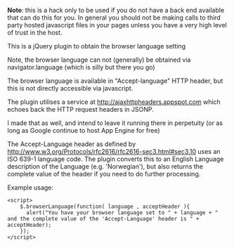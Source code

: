  **Note**: this is a hack only to be used if you do not have a back end available that can do this for you. In general you should not be making calls to third party hosted javascript files in your pages unless you have a very high level of trust in the host.

This is a jQuery plugin to obtain the browser language setting 

Note, the browser language can not (generally) be obtained via navigator.language (which is silly but there you go)

The browser language is available in "Accept-language" HTTP header, but this is not directly accessible via javascript.

The plugin utilises a service at http://ajaxhttpheaders.appspot.com which echoes back the HTTP request headers in JSONP.

I made that as well, and intend to leave it running there in perpetuity (or as long as Google continue to host App Engine for free)

The Accept-Language header as defined by http://www.w3.org/Protocols/rfc2616/rfc2616-sec3.html#sec3.10 uses an ISO 639-1 language code. The plugin converts this to an English Language description of the Language (e.g. 'Norwegian'), but also returns the complete value of the header if you need to do further processing.

Example usage:

```
<script>
    $.browserLanguage(function( language , acceptHeader ){
      alert("You have your browser language set to " + language + " and the complete value of the 'Accept-Language' header is " + acceptHeader);
    });
</script>
```
